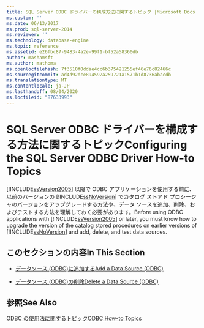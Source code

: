 ```yaml
---
title: SQL Server ODBC ドライバーの構成方法に関するトピック |Microsoft Docs
ms.custom: ''
ms.date: 06/13/2017
ms.prod: sql-server-2014
ms.reviewer: ''
ms.technology: database-engine
ms.topic: reference
ms.assetid: e26fbc87-9483-4a2e-99f1-bf52a58360db
author: mashamsft
ms.author: mathoma
ms.openlocfilehash: 7f3510f0ddae4cc6b375421255ef46e76c82466c
ms.sourcegitcommit: ad4d92dce894592a259721a1571b1d8736abacdb
ms.translationtype: MT
ms.contentlocale: ja-JP
ms.lasthandoff: 08/04/2020
ms.locfileid: "87633993"
---
```

# <a name="configuring-the-sql-server-odbc-driver-how-to-topics"></a><span data-ttu-id="d4772-102">SQL Server ODBC ドライバーを構成する方法に関するトピック</span><span class="sxs-lookup"><span data-stu-id="d4772-102">Configuring the SQL Server ODBC Driver How-to Topics</span></span>
  <span data-ttu-id="d4772-103">[!INCLUDE[ssVersion2005](../../includes/ssversion2005-md.md)] 以降で ODBC アプリケーションを使用する前に、以前のバージョンの [!INCLUDE[ssNoVersion](../../includes/ssnoversion-md.md)] でカタログ ストアド プロシージャのバージョンをアップグレードする方法や、データ ソースを追加、削除、およびテストする方法を理解しておく必要があります。</span><span class="sxs-lookup"><span data-stu-id="d4772-103">Before using ODBC applications with [!INCLUDE[ssVersion2005](../../includes/ssversion2005-md.md)] or later, you must know how to upgrade the version of the catalog stored procedures on earlier versions of [!INCLUDE[ssNoVersion](../../includes/ssnoversion-md.md)] and add, delete, and test data sources.</span></span>  
  
## <a name="in-this-section"></a><span data-ttu-id="d4772-104">このセクションの内容</span><span class="sxs-lookup"><span data-stu-id="d4772-104">In This Section</span></span>  
  
-   [<span data-ttu-id="d4772-105">データソース &#40;ODBC&#41;に追加する</span><span class="sxs-lookup"><span data-stu-id="d4772-105">Add a Data Source &#40;ODBC&#41;</span></span>](../../relational-databases/native-client-odbc-how-to/configuring-the-sql-server-odbc-driver-add-a-data-source.md)  
  
-   [<span data-ttu-id="d4772-106">データソース &#40;ODBC&#41;の削除</span><span class="sxs-lookup"><span data-stu-id="d4772-106">Delete a Data Source &#40;ODBC&#41;</span></span>](../../relational-databases/native-client-odbc-how-to/configuring-the-sql-server-odbc-driver-delete-a-data-source.md)  
  
## <a name="see-also"></a><span data-ttu-id="d4772-107">参照</span><span class="sxs-lookup"><span data-stu-id="d4772-107">See Also</span></span>  
 [<span data-ttu-id="d4772-108">ODBC の使用法に関するトピック</span><span class="sxs-lookup"><span data-stu-id="d4772-108">ODBC How-to Topics</span></span>](../../relational-databases/native-client-odbc-how-to/odbc-how-to-topics.md)  
  
  
